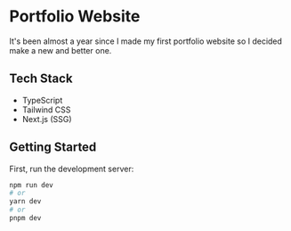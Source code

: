 # Portfolio Website

It's been almost a year since I made my first portfolio website so I decided make a new and better one.

## Tech Stack
- TypeScript
- Tailwind CSS
- Next.js (SSG)

## Getting Started

First, run the development server:

```bash
npm run dev
# or
yarn dev
# or
pnpm dev
```
